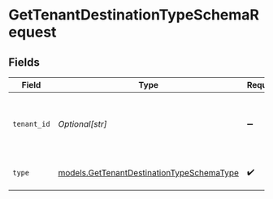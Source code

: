 # GetTenantDestinationTypeSchemaRequest


## Fields

| Field                                                                                        | Type                                                                                         | Required                                                                                     | Description                                                                                  |
| -------------------------------------------------------------------------------------------- | -------------------------------------------------------------------------------------------- | -------------------------------------------------------------------------------------------- | -------------------------------------------------------------------------------------------- |
| `tenant_id`                                                                                  | *Optional[str]*                                                                              | :heavy_minus_sign:                                                                           | The ID of the tenant. Required when using AdminApiKey authentication.                        |
| `type`                                                                                       | [models.GetTenantDestinationTypeSchemaType](../models/gettenantdestinationtypeschematype.md) | :heavy_check_mark:                                                                           | The type of the destination.                                                                 |